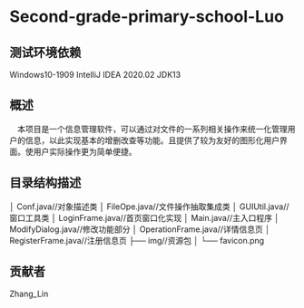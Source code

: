 # Second-grade-primary-school-Luo

## 测试环境依赖
Windows10-1909
IntelliJ IDEA 2020.02
JDK13

## 概述
&emsp;本项目是一个信息管理软件，可以通过对文件的一系列相关操作来统一化管理用户的信息，以此实现基本的增删改查等功能。且提供了较为友好的图形化用户界面。使用户实际操作更为简单便捷。


## 目录结构描述
│  Conf.java//对象描述类
│  FileOpe.java//文件操作抽取集成类
│  GUIUtil.java//窗口工具类
│  LoginFrame.java//首页窗口化实现
│  Main.java//主入口程序
│  ModifyDialog.java//修改功能部分
│  OperationFrame.java//详情信息页
│  RegisterFrame.java//注册信息页
├── img//资源包
│   └──  favicon.png

## 贡献者
Zhang_Lin
